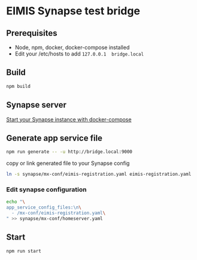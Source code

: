 # EIMIS Synapse test bridge

## Prerequisites

- Node, npm, docker, docker-compose installed
- Edit your /etc/hosts to add `127.0.0.1  bridge.local`

## Build

```bash
npm build
```

## Synapse server

[Start your Synapse instance with docker-compose](./synapse/readme.md)

## Generate app service file

```bash
npm run generate -- -u http://bridge.local:9000
```

copy or link generated file to your Synapse config

```bash
ln -s synapse/mx-conf/eimis-registration.yaml eimis-registration.yaml
```

### Edit synapse configuration

```bash
echo "\
app_service_config_files:\n\
  - /mx-conf/eimis-registration.yaml\
" >> synapse/mx-conf/homeserver.yaml
```

## Start

```bash
npm run start
```
